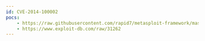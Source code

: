 ```yaml
---
id: CVE-2014-100002
pocs:
    - https://raw.githubusercontent.com/rapid7/metasploit-framework/master/modules/auxiliary/scanner/http/support_center_plus_directory_traversal.rb
    - https://www.exploit-db.com/raw/31262
---
```

